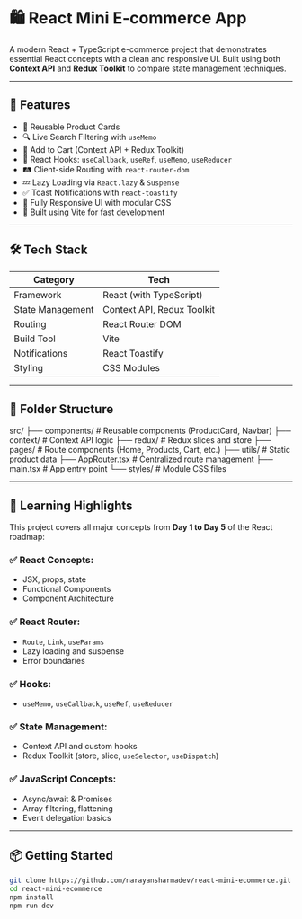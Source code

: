 # 🛍️ React Mini E-commerce App

A modern React + TypeScript e-commerce project that demonstrates essential React concepts with a clean and responsive UI. Built using both **Context API** and **Redux Toolkit** to compare state management techniques.

---

## 🚀 Features

- 🧩 Reusable Product Cards
- 🔍 Live Search Filtering with `useMemo`
- 🛒 Add to Cart (Context API + Redux Toolkit)
- 🧠 React Hooks: `useCallback`, `useRef`, `useMemo`, `useReducer`
- 🛤️ Client-side Routing with `react-router-dom`
- 💤 Lazy Loading via `React.lazy` & `Suspense`
- ✅ Toast Notifications with `react-toastify`
- 📱 Fully Responsive UI with modular CSS
- 🔧 Built using Vite for fast development

---

## 🛠️ Tech Stack

| Category         | Tech                          |
|------------------|-------------------------------|
| Framework        | React (with TypeScript)       |
| State Management | Context API, Redux Toolkit    |
| Routing          | React Router DOM              |
| Build Tool       | Vite                          |
| Notifications    | React Toastify                |
| Styling          | CSS Modules                   |

---

## 📁 Folder Structure

src/
├── components/ # Reusable components (ProductCard, Navbar)
├── context/ # Context API logic
├── redux/ # Redux slices and store
├── pages/ # Route components (Home, Products, Cart, etc.)
├── utils/ # Static product data
├── AppRouter.tsx # Centralized route management
├── main.tsx # App entry point
└── styles/ # Module CSS files



---

## 🧪 Learning Highlights

This project covers all major concepts from **Day 1 to Day 5** of the React roadmap:

### ✅ React Concepts:
- JSX, props, state
- Functional Components
- Component Architecture

### ✅ React Router:
- `Route`, `Link`, `useParams`
- Lazy loading and suspense
- Error boundaries

### ✅ Hooks:
- `useMemo`, `useCallback`, `useRef`, `useReducer`

### ✅ State Management:
- Context API and custom hooks
- Redux Toolkit (store, slice, `useSelector`, `useDispatch`)

### ✅ JavaScript Concepts:
- Async/await & Promises
- Array filtering, flattening
- Event delegation basics

---

## 📦 Getting Started

```bash
git clone https://github.com/narayansharmadev/react-mini-ecommerce.git
cd react-mini-ecommerce
npm install
npm run dev
